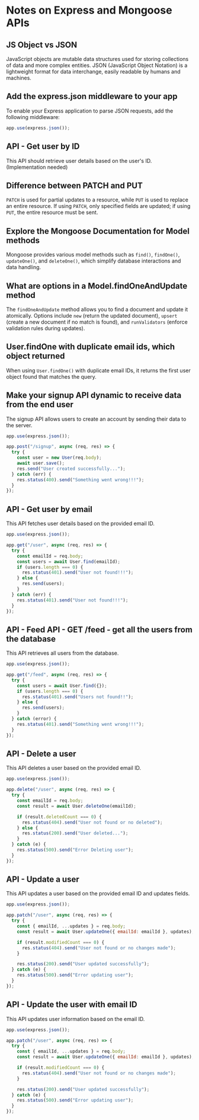 # Notes on Express and Mongoose APIs

## JS Object vs JSON

JavaScript objects are mutable data structures used for storing collections of data and more complex entities. JSON (JavaScript Object Notation) is a lightweight format for data interchange, easily readable by humans and machines.

## Add the express.json middleware to your app

To enable your Express application to parse JSON requests, add the following middleware:

```javascript
app.use(express.json());
```

## API - Get user by ID

This API should retrieve user details based on the user's ID. (Implementation needed)

## Difference between PATCH and PUT

`PATCH` is used for partial updates to a resource, while `PUT` is used to replace an entire resource. If using `PATCH`, only specified fields are updated; if using `PUT`, the entire resource must be sent.

## Explore the Mongoose Documentation for Model methods

Mongoose provides various model methods such as `find()`, `findOne()`, `updateOne()`, and `deleteOne()`, which simplify database interactions and data handling.

## What are options in a Model.findOneAndUpdate method

The `findOneAndUpdate` method allows you to find a document and update it atomically. Options include `new` (return the updated document), `upsert` (create a new document if no match is found), and `runValidators` (enforce validation rules during updates).

## User.findOne with duplicate email ids, which object returned

When using `User.findOne()` with duplicate email IDs, it returns the first user object found that matches the query.

## Make your signup API dynamic to receive data from the end user

The signup API allows users to create an account by sending their data to the server.

```javascript
app.use(express.json());

app.post("/signup", async (req, res) => {
  try {
    const user = new User(req.body);
    await user.save();
    res.send("User created successfully...");
  } catch (err) {
    res.status(400).send("Something went wrong!!!");
  }
});
```

## API - Get user by email

This API fetches user details based on the provided email ID.

```javascript
app.use(express.json());

app.get("/user", async (req, res) => {
  try {
    const emailId = req.body;
    const users = await User.find(emailId);
    if (users.length === 0) {
      res.status(401).send("User not found!!!");
    } else {
      res.send(users);
    }
  } catch (err) {
    res.status(401).send("User not found!!!");
  }
});
```

## API - Feed API - GET /feed - get all the users from the database

This API retrieves all users from the database.

```javascript
app.use(express.json());

app.get("/feed", async (req, res) => {
  try {
    const users = await User.find({});
    if (users.length === 0) {
      res.status(401).send("Users not found!!");
    } else {
      res.send(users);
    }
  } catch (error) {
    res.status(401).send("Something went wrong!!!");
  }
});
```

## API - Delete a user

This API deletes a user based on the provided email ID.

```javascript
app.use(express.json());

app.delete("/user", async (req, res) => {
  try {
    const emailId = req.body;
    const result = await User.deleteOne(emailId);

    if (result.deletedCount === 0) {
      res.status(404).send("User not found or no deleted");
    } else {
      res.status(200).send("User deleted...");
    }
  } catch (e) {
    res.status(500).send("Error Deleting user");
  }
});
```

## API - Update a user

This API updates a user based on the provided email ID and updates fields.

```javascript
app.use(express.json());

app.patch("/user", async (req, res) => {
  try {
    const { emailId, ...updates } = req.body;
    const result = await User.updateOne({ emailId: emailId }, updates);

    if (result.modifiedCount === 0) {
      res.status(404).send("User not found or no changes made");
    }

    res.status(200).send("User updated successfully");
  } catch (e) {
    res.status(500).send("Error updating user");
  }
});
```

## API - Update the user with email ID

This API updates user information based on the email ID.

```javascript
app.use(express.json());

app.patch("/user", async (req, res) => {
  try {
    const { emailId, ...updates } = req.body;
    const result = await User.updateOne({ emailId: emailId }, updates);

    if (result.modifiedCount === 0) {
      res.status(404).send("User not found or no changes made");
    }

    res.status(200).send("User updated successfully");
  } catch (e) {
    res.status(500).send("Error updating user");
  }
});
```
